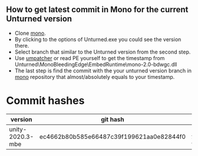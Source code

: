 ## How to get latest commit in Mono for the current Unturned version
- Clone [mono](https://github.com/Unity-Technologies/mono).
- By clicking to the options of Unturned.exe you could see the version there.
- Select branch that similar to the Unturned version from the second step.
- Use [umpatcher](https://github.com/dnSpy/dnSpy-Unity-mono#supporting-a-new-unity-version-for-dummies) or read PE yourself to get the timestamp from Unturned\MonoBleedingEdge\EmbedRuntime\mono-2.0-bdwgc.dll
- The last step is find the commit with the your unturned version branch in [mono](https://github.com/Unity-Technologies/mono) repository that almost/absolutely equals to your timestamp.

# Commit hashes 
version | git hash | files | latest
--------|----------|-------|-------
unity-2020.3-mbe | ec4662b80b585e66487c39f199621aa0e82844f0 | https://github.com/Unity-Technologies/mono/tree/ec4662b80b585e66487c39f199621aa0e82844f0 | [x]